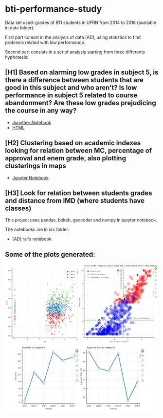 # bti-performance-study

Data set used: grades of BTI students in UFRN from 2014 to 2016 (avaliable in data folder).

First part consist in the analysis of data [AD], using statistics to find problems related with low performance.

Second part consists in a set of analysis starting from three differents hyphotesis:

## [H1] Based on alarming low grades in subject 5, is there a difference between students that are good in this subject and who aren't? Is low performance in subject 5 related to course abandonment? Are these low grades prejudicing the course in any way?
- [Jupyther Notebook](src/notebook-2.ipynb)
- [HTML](result/notebook-2.html)

## [H2] Clustering based on academic indexes looking for relation between MC, percentage of approval and enem grade, also plotting clusterings in maps
- [Jupyter Notebook](src/notebook-3..ipynb)

## [H3] Look for relation between students grades and distance from IMD (where students have classes)

This project uses pandas, bokeh, geocoder and numpy in jupyter notebook.

The notebooks are in src folder: 
- [AD] rai's notebook

## Some of the plots generated:

![Example Plots](result/examplePlots.png)
